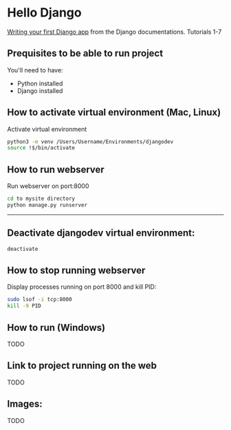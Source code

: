 # Hello Django
[Writing your first Django app](https://docs.djangoproject.com/en/3.0/intro/tutorial01/) from the Django documentations. Tutorials 1-7

## Prequisites to be able to run project
You'll need to have:
* Python installed
* Django installed

## How to activate virtual environment (Mac, Linux)
Activate virtual environment
```sh
python3 -m venv /Users/Username/Environments/djangodev
source !$/bin/activate
```

## How to run webserver
Run webserver on port:8000
```sh
cd to mysite directory 
python manage.py runserver
```

---

## Deactivate djangodev virtual environment:
```sh
deactivate
```

## How to stop running webserver
Display processes running on port 8000 and kill PID:
```sh
sudo lsof -i tcp:8000
kill -9 PID

```


## How to run (Windows)
TODO

## Link to project running on the web
TODO

## Images:
TODO
